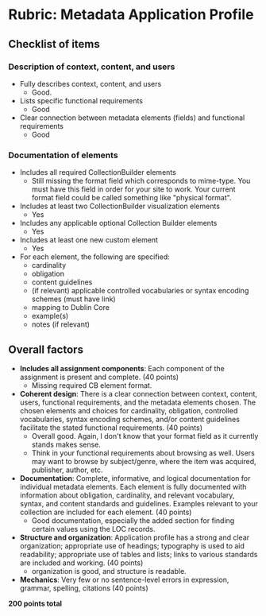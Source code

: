 # Rubric: Metadata Application Profile
## Checklist of items
### Description of context, content, and users
- Fully describes context, content, and users
    - Good. 
- Lists specific functional requirements
    - Good
- Clear connection between metadata elements (fields) and functional requirements
    - Good
  
### Documentation of elements
- Includes all required CollectionBuilder elements
    - Still missing the format field which corresponds to mime-type. You must have this field in order for your site to work. Your current format field could be called something like "physical format".
- Includes at least two CollectionBuilder visualization elements
    - Yes
- Includes any applicable optional Collection Builder elements
    - Yes
- Includes at least one new custom element
    - Yes
- For each element, the following are specified:
  - cardinality
  - obligation
  - content guidelines
  - (if relevant) applicable controlled vocabularies or syntax encoding schemes (must have link)
  - mapping to Dublin Core
  - example(s)
  - notes (if relevant)

## Overall factors
- **Includes all assignment components**: Each component of the assignment is present and complete. (40 points)
    - Missing required CB element format.
- **Coherent design**: There is a clear connection between context, content, users, functional requirements, and the metadata elements chosen. The chosen elements and choices for cardinality, obligation, controlled vocabularies, syntax encoding schemes, and/or content guidelines facilitate the stated functional requirements. (40 points)
    - Overall good. Again, I don't know that your format field as it currently stands makes sense. 
    - Think in your functional requirements about browsing as well. Users may want to browse by subject/genre, where the item was acquired, publisher, author, etc. 
- **Documentation**: Complete, informative, and logical documentation for individual metadata elements. Each element is fully documented with information about obligation, cardinality, and relevant vocabulary, syntax, and content standards and guidelines. Examples relevant to your collection are included for each element. (40 points)
    - Good documentation, especially the added section for finding certain values using the LOC records.
- **Structure and organization**: Application profile has a strong and clear organization; appropriate use of headings; typography is used to aid readability; appropriate use of tables and lists; links to various standards are included and working. (40 points)
    - organization is good, and structure is readable.
- **Mechanics**: Very few or no sentence-level errors in expression, grammar, spelling, citations (40 points)

**200 points total**
